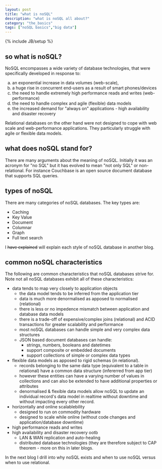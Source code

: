 ```yaml
---
layout: post
title: "what is noSQL"
description: "what is noSQL all about?"
category: "the_basics" 
tags: ["noSQL basics","big data"]
---
```

{% include JB/setup %}

## so what is noSQL?

NoSQL encompasses a wide variety of database technologies, that were specifically developed in response to:

<ol type='a'>
 <li>an exponential increase in data volumes (web-scale), </li>
 <li>a huge rise in concurrent end-users as a result of smart phones/devices</li> 
 <li>the need to handle extremely high performance reads and writes (web-performance) </li>
 <li>the need to handle complex and agile (flexible) data models</li>
 <li>the increased demand for "always on" applications - high availability and disaster recovery</li> 
</ol>

Relational databases on the other hand were not designed to cope with web scale and web-performance applications. They particularly struggle with agile or flexible data models.

## what does noSQL stand for?
There are many arguments about the meaning of noSQL. Initially it was an acronym for "no SQL" but it has evolved to mean "not only SQL" or non-relational. For instance Couchbase is an open source document database that supports SQL queries.

## types of noSQL
There are many categories of noSQL databases. The key types are:

* Caching 
* Key Value
* Document
* Columnar 
* Graph
* Full text search

I <del>have explained</del> will explain each style of noSQL database in another blog. 

## common noSQL characteristics
The following are common characteristics that noSQL databases strive for. Note not all noSQL databases exhibit all of these characteristics:

* data tends to map very closely to application objects
  * the data model tends to be inferred from the application tier
  * data is much more denormalised as apposed to normalised (relational)
  * there is less or no impedence mismatch between application and database data models
  * there is a trade-off of expensive/complex joins (relational) and ACID transactions for greater scalability and performance
  * most noSQL databases can handle simple and very complex data structures 
  * JSON based document databases can handle:
    * strings, numbers, booleans and datetimes 
    * support composite or embedded documents 
    * support collections of simple or complex data types
* flexible data models as apposed to rigid schemas (in relational). 
  * records belonging to the same data type (equivalent to a table in relational) have a common data structure (infererred from app tier) 
  * however these entities can have a varying number of values in collections and can also be extended to have additional properties or attributes 
  * denormalised & flexible data models allow noSQL to update an individual record's data model in realtime without downtime and without impacting every other record.
* horizontally and online scalablebility
  * designed to run on commodity hardware
  * designed to scale while online (without code changes and application/database downtime)
* high performance reads and writes 
* high availability and disaster recovery ootb 
  * LAN & WAN replication and auto-healing
  * distributed database technologies (they are therefore subject to CAP theorem - more on this in later blogs. 

In the next blog I drill into why noSQL exists and when to use noSQL versus when to use relational.
